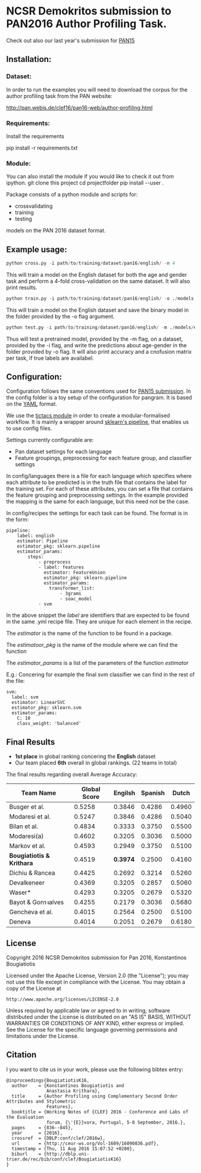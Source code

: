 # NCSR Demokritos submission to PAN2016 Author Profiling Task.
Check out also our last year's submission for [PAN15](https://github.com/iit-Demokritos/pangram)

## Installation:

### Dataset:
In order to run the examples you will need to download the corpus for the author profiling task
from the PAN website:

http://pan.webis.de/clef16/pan16-web/author-profiling.html

### Requirements:

Install the requirements 

pip install -r requirements.txt


### Module:

You can also install the module if you would like to check it out from ipython.
git clone this project
cd projectfolder
pip install --user .


Package consists of a python module and scripts for:
- crossvalidating
- training
- testing

models on the PAN 2016 dataset format.

## Example usage:
```python
python cross.py -i path/to/training/dataset/pan16/english/ -n 4  
```
This will train a model on the English dataset for both the age and gender task and perform a 4-fold cross-validation on the same dataset. It will also print results.

```python
python train.py -i path/to/training/dataset/pan16/english/ -o ./models 
```
This will train a model on the English dataset and save the binary model in the folder provided by the -o flag argument.
```python
python test.py -i path/to/training/dataset/pan16/english/ -m ./models/en.bin -o ./results  
```
Thus will test a pretrained model, provided by the -m flag, on a dataset, provided by the -i flag, and write the predictions about age-gender in the folder provided by -o flag.  It will also print accuracy and a cnofusion matrix per task, if true labels are availabel.


## Configuration:
Configuration follows the same conventions used for [PAN15 submission](https://github.com/iit-Demokritos/pangram).
In the config folder is a toy setup of the configuration for pangram. It is based on the
[YAML](http://yaml.org) format.

We use the [tictacs module](https://github.com/kbogas/tictacs) in order to create a modular-formalised workflow. It is mainly a wrapper around [sklearn's pipeline](http://scikit-learn.org/stable/modules/generated/sklearn.pipeline.Pipeline.html), that enables us to use config files.

Settings currently configurable are:
- Pan dataset settings for each language
- Feature groupings, preprocessing for each feature group, and classifier settings

In config/languages there is a file for each language which specifies where each attribute
to be predicted is in the truth file that contains the label for the training set. For each
of these attributes, you can set a file that contains the feature grouping and preprocessing
settings. In the example provided the mapping is the same for each language, but this need
not be the case.

In config/recipes the settings for each task can be found. The format is in the form:

    pipeline:
        label: english
        estimator: Pipeline
        estimator_pkg: sklearn.pipeline
        estimator_params:
            steps:
                - preprocess
                - label: features
                  estimator: FeatureUnion
                  estimator_pkg: sklearn.pipeline
                  estimator_params:
                    transformer_list:
                        - 3grams
                        - soac_model
                - svm
>
In the above snippet the *label* are identifiers that are expected to be found in the same .yml recipe file. They are unique for each element in the recipe.  

The *estimator* is the name of the function to be found in a package.  

The *estimatoor_pkg* is the name of the module where we can find the function

The *estimator_params* is a list of the parameters of the function *estimator*

E.g.: Concering for example the final svm classifier we can find in the rest of the file:

    svm:
      label: svm
      estimator: LinearSVC
      estimator_pkg: sklearn.svm
      estimator_params:
        C: 10
        class_weight: 'balanced'

## Final Results
- **1st place** in global ranking concering the **English** dataset
- Our team placed **6th** overall in global rankings. (22 teams in total) 

The final results regarding overall Average Accuracy:

| Team Name        | Global Score | Engilsh | Spanish | Dutch |
|-------------------------|--------|--------|--------|--------|
| Busger et al.           | 0.5258 | 0.3846 | 0.4286 | 0.4960 |
| Modaresi et al.         | 0.5247 | 0.3846 | 0.4286 | 0.5040 |
| Bilan et al.            | 0.4834 | 0.3333 | 0.3750 | 0.5500 |
| Modaresi(a)             | 0.4602 | 0.3205 | 0.3036 | 0.5000 |
| Markov et al.           | 0.4593 | 0.2949 | 0.3750 | 0.5100 |
| **Bougiatiotis & Krithara** | 0.4519 | **0.3974** | 0.2500 | 0.4160 |
| Dichiu & Rancea         | 0.4425 | 0.2692 | 0.3214 | 0.5260 |
| Devalkeneer             | 0.4369 | 0.3205 | 0.2857 | 0.5060 |
| Waser*                  | 0.4293 | 0.3205 | 0.2679 | 0.5320 |
| Bayot & Gonรงalves      | 0.4255 | 0.2179 | 0.3036 | 0.5680 |
| Gencheva et al.         | 0.4015 | 0.2564 | 0.2500 | 0.5100 |
| Deneva                  | 0.4014 | 0.2051 | 0.2679 | 0.6180 |

## License
Copyright 2016 NCSR Demokritos submission for Pan 2016, Konstantinos Bougiatiotis

Licensed under the Apache License, Version 2.0 (the "License");
you may not use this file except in compliance with the License.
You may obtain a copy of the License at

	http://www.apache.org/licenses/LICENSE-2.0

Unless required by applicable law or agreed to in writing, software
distributed under the License is distributed on an "AS IS" BASIS,
WITHOUT WARRANTIES OR CONDITIONS OF ANY KIND, either express or implied.
See the License for the specific language governing permissions and limitations under the License.

## Citation

I you want to cite us in your work, please use the following bibtex entry:
```
@inproceedings{BougiatiotisK16,
  author    = {Konstantinos Bougiatiotis and
               Anastasia Krithara},
  title     = {Author Profiling using Complementary Second Order Attributes and Stylometric
               Features},
  booktitle = {Working Notes of {CLEF} 2016 - Conference and Labs of the Evaluation
               forum, {\'{E}}vora, Portugal, 5-8 September, 2016.},
  pages     = {836--845},
  year      = {2016},
  crossref  = {DBLP:conf/clef/2016w},
  url       = {http://ceur-ws.org/Vol-1609/16090836.pdf},
  timestamp = {Thu, 11 Aug 2016 15:07:52 +0200},
  biburl    = {http://dblp.uni-trier.de/rec/bib/conf/clef/BougiatiotisK16}
}
```

